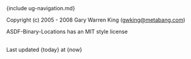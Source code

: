 <div id="footer">
{include ug-navigation.md}

Copyright (c) 2005 - 2008 Gary Warren King (gwking@metabang.com) 

ASDF-Binary-Locations has an MIT style license

<br>
<div id="timestamp">Last updated {today} at {now}</div>
</div>